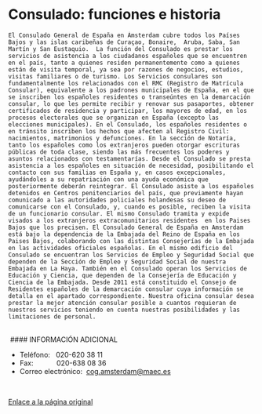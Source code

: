   Consulado: funciones e historia
===============================

    El Consulado General de España en Ámsterdam cubre todos los Países Bajos y las islas caribeñas de Curaçao, Bonaire,  Aruba, Saba, San Martín y San Eustaquio.  La función del Consulado es prestar los servicios de asistencia a los ciudadanos españoles que se encuentren en el país, tanto a quienes residen permanentemente como a quienes están de visita temporal, ya sea por razones de negocios, estudios, visitas familiares o de turismo. Los Servicios consulares son fundamentalmente los relacionados con el RMC (Registro de Matrícula Consular), equivalente a los padrones municipales de España, en el que se inscriben los españoles residentes o transeúntes en la demarcación consular, lo que les permite recibir y renovar sus pasaportes, obtener certificados de residencia y participar, los mayores de edad, en los procesos electorales que se organizan en España (excepto las elecciones municipales). En el Consulado, los españoles residentes o en tránsito inscriben los hechos que afecten al Registro Civil: nacimientos, matrimonios y defunciones. En la sección de Notaría, tanto los españoles como los extranjeros pueden otorgar escrituras públicas de toda clase, siendo las más frecuentes los poderes y asuntos relacionados con testamentarías. Desde el Consulado se presta asistencia a los españoles en situación de necesidad, posibilitando el contacto con sus familias en España y, en casos excepcionales, ayudándoles a su repatriación con una ayuda económica que posteriormente deberán reintegrar. El Consulado asiste a los españoles detenidos en Centros penitenciarios del país, que previamente hayan comunicado a las autoridades policiales holandesas su deseo de comunicarse con el Consulado, y, cuando es posible, reciben la visita de un funcionario consular. El mismo Consulado tramita y expide visados a los extranjeros extracomunitarios residentes  en los Paises Bajos que los precisen. El Consulado General de España en Amsterdam está bajo la dependencia de la Embajada del Reino de España en los Paises Bajos, colaborando con las distintas Consejerías de la Embajada en las actividades oficiales españolas. En el mismo edificio del Consulado se encuentran los Servicios de Empleo y Seguridad Social que dependen de la Sección de Empleo y Seguridad Social de nuestra Embajada en La Haya. También en el Consulado operan los Servicios de Educación y Ciencia, que dependen de la Consejería de Educación y Ciencia de la Embajada. Desde 2011 está constituido el Consejo de Residentes españoles de la demarcación consular cuya información se detalla en el apartado correspondiente. Nuestra oficina consular desea prestar la mejor atención consular posible a cuantos requieran de nuestros servicios teniendo en cuenta nuestras posibilidades y las limitaciones de personal.  
​  
 #### INFORMACIÓN ADICIONAL​

* Teléfono:   020-620 38 11
* Fax:            020-638 08 36
* Correo electrónico:  [cog.amsterdam@maec.es](mailto:cog.amsterdam@maec.es) ​
  
 

   [Enlace a la página original](https://www.exteriores.gob.es/Consulados/amsterdam/es/Consulado/Paginas/Consulado.aspx)
